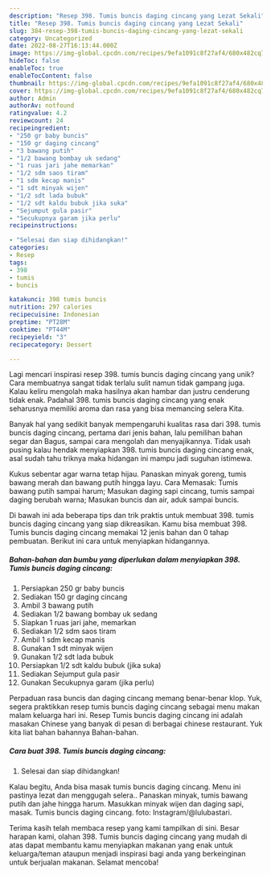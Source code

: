 ```yaml
---
description: "Resep 398. Tumis buncis daging cincang yang Lezat Sekali"
title: "Resep 398. Tumis buncis daging cincang yang Lezat Sekali"
slug: 384-resep-398-tumis-buncis-daging-cincang-yang-lezat-sekali
category: Uncategorized
date: 2022-08-27T16:13:44.000Z
image: https://img-global.cpcdn.com/recipes/9efa1091c8f27af4/680x482cq70/398-tumis-buncis-daging-cincang-foto-resep-utama.jpg
hideToc: false
enableToc: true
enableTocContent: false
thumbnail: https://img-global.cpcdn.com/recipes/9efa1091c8f27af4/680x482cq70/398-tumis-buncis-daging-cincang-foto-resep-utama.jpg
cover: https://img-global.cpcdn.com/recipes/9efa1091c8f27af4/680x482cq70/398-tumis-buncis-daging-cincang-foto-resep-utama.jpg
author: Admin
authorAv: notfound
ratingvalue: 4.2
reviewcount: 24
recipeingredient:
- "250 gr baby buncis"
- "150 gr daging cincang"
- "3 bawang putih"
- "1/2 bawang bombay uk sedang"
- "1 ruas jari jahe memarkan"
- "1/2 sdm saos tiram"
- "1 sdm kecap manis"
- "1 sdt minyak wijen"
- "1/2 sdt lada bubuk"
- "1/2 sdt kaldu bubuk jika suka"
- "Sejumput gula pasir"
- "Secukupnya garam jika perlu"
recipeinstructions:

- "Selesai dan siap dihidangkan!"
categories:
- Resep
tags:
- 398
- tumis
- buncis

katakunci: 398 tumis buncis 
nutrition: 297 calories
recipecuisine: Indonesian
preptime: "PT28M"
cooktime: "PT44M"
recipeyield: "3"
recipecategory: Dessert

---
```





Lagi mencari inspirasi resep 398. tumis buncis daging cincang yang unik? Cara membuatnya sangat tidak terlalu sulit namun tidak gampang juga. Kalau keliru mengolah maka hasilnya akan hambar dan justru cenderung tidak enak. Padahal 398. tumis buncis daging cincang yang enak seharusnya memiliki aroma dan rasa yang bisa memancing selera Kita.





Banyak hal yang sedikit banyak mempengaruhi kualitas rasa dari 398. tumis buncis daging cincang, pertama dari jenis bahan, lalu pemilihan bahan segar dan Bagus, sampai cara mengolah dan menyajikannya. Tidak usah pusing kalau hendak menyiapkan 398. tumis buncis daging cincang enak,      asal sudah tahu triknya maka hidangan ini mampu jadi suguhan istimewa.














Kukus sebentar agar warna tetap hijau. Panaskan minyak goreng, tumis bawang merah dan bawang putih hingga layu. Cara Memasak: Tumis bawang putih sampai harum; Masukan daging sapi cincang, tumis sampai daging berubah warna; Masukan buncis dan air, aduk sampai buncis.






Di bawah ini ada beberapa tips dan trik praktis untuk membuat 398. tumis buncis daging cincang yang siap dikreasikan. Kamu bisa membuat 398. Tumis buncis daging cincang memakai 12 jenis bahan dan 0 tahap pembuatan. Berikut ini cara untuk menyiapkan hidangannya.

<!--inarticleads1-->

##### Bahan-bahan dan bumbu yang diperlukan dalam menyiapkan 398. Tumis buncis daging cincang:

1. Persiapkan 250 gr baby buncis
1. Sediakan 150 gr daging cincang
1. Ambil 3 bawang putih
1. Sediakan 1/2 bawang bombay uk sedang
1. Siapkan 1 ruas jari jahe, memarkan
1. Sediakan 1/2 sdm saos tiram
1. Ambil 1 sdm kecap manis
1. Gunakan 1 sdt minyak wijen
1. Gunakan 1/2 sdt lada bubuk
1. Persiapkan 1/2 sdt kaldu bubuk (jika suka)
1. Sediakan Sejumput gula pasir
1. Gunakan Secukupnya garam (jika perlu)


Perpaduan rasa buncis dan daging cincang memang benar-benar klop. Yuk, segera praktikkan resep tumis buncis daging cincang sebagai menu makan malam keluarga hari ini. Resep Tumis buncis daging cincang ini adalah masakan Chinese yang banyak di pesan di berbagai chinese restaurant. Yuk kita liat bahan bahannya Bahan-bahan. 

<!--inarticleads2-->

##### Cara buat 398. Tumis buncis daging cincang:


1. Selesai dan siap dihidangkan!

Kalau begitu, Anda bisa masak tumis buncis daging cincang. Menu ini pastinya lezat dan menggugah selera.. Panaskan minyak, tumis bawang putih dan jahe hingga harum. Masukkan minyak wijen dan daging sapi, masak. Tumis buncis daging cincang. foto: Instagram/@lulubastari. 

Terima kasih telah membaca resep yang kami tampilkan di sini. Besar harapan kami, olahan 398. Tumis buncis daging cincang yang mudah di atas dapat membantu kamu menyiapkan makanan yang enak untuk keluarga/teman ataupun menjadi inspirasi bagi anda yang berkeinginan untuk berjualan makanan. Selamat mencoba!

